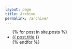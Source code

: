 ```yaml
---
layout: page
title: Archive
permalink: /archive/
---
```


<div class="home">
  <ul>
    {% for post in site.posts %}
      <li>
          <a href="{{ post.url | prepend: site.baseurl }}">{{ post.title }}</a>
      </li>
    {% endfor %}
  </ul>
</div>

